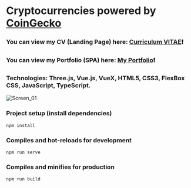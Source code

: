 # Cryptocurrencies powered by [CoinGecko](https://www.coingecko.com) #
### You can view my CV (Landing Page) here: [Curriculum VITAE](https://zorger27.github.io)❗️ ###
### You can view my Portfolio (SPA) here: [My Portfolio](https://Zorin.Expert)❗️ ###
### Technologies: Three.js, Vue.js, VueX, HTML5, CSS3, FlexBox CSS, JavaScript, TypeScript. ###
![Screen_01](https://github.com/Zorger27/Cryptocurrencies/assets/30940416/70fbcadb-d2ab-447f-be6f-d04878b21881)


### Project setup (install dependencies)
```
npm install
```

### Compiles and hot-reloads for development
```
npm run serve
```

### Compiles and minifies for production
```
npm run build
```
